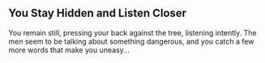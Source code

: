 ## You Stay Hidden and Listen Closer

You remain still, pressing your back against the tree, listening intently. The men seem to be talking about something dangerous, and you catch a few more words that make you uneasy...
